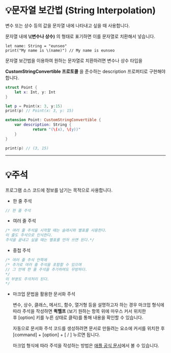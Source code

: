 # 💡문자열 보간법 (String Interpolation)

변수 또는 상수 등의 값을 문자열 내에 나타내고 싶을 때 사용합니다.

문자열 내에 **\\(변수나 상수)** 의 형태로 표기하면 이를 문자열로 치환해서 넣습니다.

```
let name: String = "eunseo"
print("My name is \(name)") // My name is eunseo
```

문자열 보간법을 이용하여 원하는 문자열로 치환하려면 변수나 상수 타입을 

**CustomStringConvertible 프로토콜** 을 준수하는 description 프로퍼티로 구현해야 합니다.

```Swift
struct Point {
	let x: Int, y: Int
}

let p = Point(x: 3, y:15)
print(p) // Point(x: 3, y: 15)

extension Point: CustomStringConvertible {
	var description: String {
			return "(\(x), \(y))"
	}
}

print(p) // (3, 15)
```

---

# 💡주석

프로그램 소스 코드에 정보를 남기는 목적으로 사용합니다.

-   한 줄 주석

```Swift
// 한 줄 주석
```

-   여러 줄 주석

```Swift
/* 여러 줄 주석을 시작할 때는 슬래시와 별표를 사용한다.
이 줄도 주석으로 인식한다.
주석을 끝내고 싶을 때는 별표를 먼저 쓰면 된다.*/
```

-   중첩 주석

```Swift
/* 여러 줄 주석 안쪽에
/* 추가로 여러 줄 주석을 포함할 수 있으며
// 그 안에 한 줄 주석을 추가하여도 무방하다.
*/
이 부분도 주석처리 된다.
*/
```

-   마크업 문법을 활용한 문서화 주석  
      
    변수, 상수, 클래스, 메서드, 함수, 열거형 등을 설명하고자 하는 경우 마크업 형식에 따라 주석을 작성하면 **퀵헬프** (보기 원하는 항목 위에 마우스 커서 위치한 후 \[option\] 키를 누른 상태로 클릭)를 통해 내용을 확인할 수 있습니다.  
      
    자동으로 문서화 주석 코드를 생성하려면 문서로 만들려는 요소에 커서를 위치한 후 \[command\] + \[option\] + \[ / \] 누르면 됩니다.  
      
    마크업 형식에 따라 주석을 작성하는 방법은 [애플 공식 문서](https://developer.apple.com/library/archive/documentation/Xcode/Reference/xcode_markup_formatting_ref/index.html#//apple_ref/doc/uid/TP40016497-CH2-SW1)에서 볼 수 있습니다.
